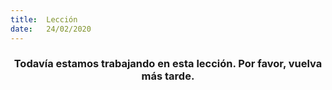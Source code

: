 ```yaml
---
title:  Lección
date:   24/02/2020
---
```


### <center>Todavía estamos trabajando en esta lección. Por favor, vuelva más tarde.</center>